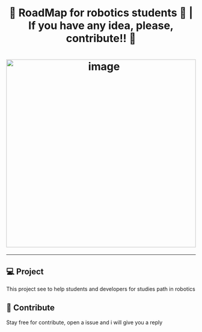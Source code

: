 <h1 align="center">
   🤖 RoadMap for robotics students  📘 | If you have any idea, please, contribute!! 👋
</h1>
<h1 align="center">
 <img alt="image" height="500" width="100%" title="" src="https://portal.fgv.br/sites/portal.fgv.br/files/styles/noticia_geral/public/noticias/07/21/robo.jpg?itok=GiAg2WZh" />
</h1> 
<hr>



## 💻 Project
 This project see to help students and developers for studies path in robotics


## 🤝 Contribute

  Stay free for contribute, open a issue and i will give you a reply


